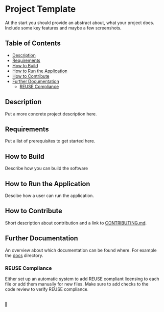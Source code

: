 [optional]: <> (add a nice teaser image)

# Project Template

At the start you should provide an abstract about, what your project does. Include some key features and maybe a few screenshots.

[optional]: <> (add your badges here)

## Table of Contents
- [Description](#description)
- [Requirements](#requirements)
- [How to Build](#how-to-build)
- [How to Run the Application](#how-to-run-the-application)
- [How to Contribute](#how-to-contribute)
- [Further Documentation](#further-documentation)
  - [REUSE Compliance](#reuse-compliance)

## Description

Put a more concrete project description here.

## Requirements

Put a list of prerequisites to get started here.

## How to Build

Describe how you can build the software

## How to Run the Application

Descibe how a user can run the application.

## How to Contribute

Short description about contribution and a link to [CONTRIBUTING.md](./CONTRIBUTING.md).

## Further Documentation

An overview about which documentation can be found where. For example the [docs](./docs/) directory.

### REUSE Compliance

Either set up an automatic system to add REUSE compliant licensing to each file or add them manually for new files.
Make sure to add checks to the code review to verify REUSE compliance.

## I